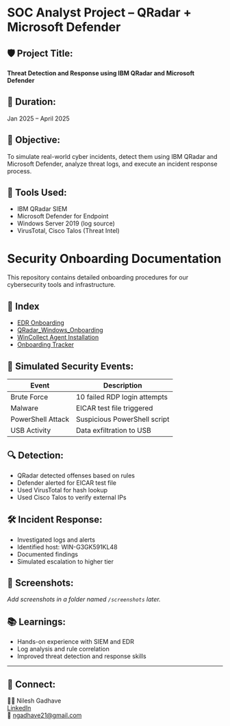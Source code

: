 # SOC Analyst Project – QRadar + Microsoft Defender

## 🛡️ Project Title:
**Threat Detection and Response using IBM QRadar and Microsoft Defender**

## 📅 Duration:
Jan 2025 – April 2025

## 🎯 Objective:
To simulate real-world cyber incidents, detect them using IBM QRadar and Microsoft Defender, analyze threat logs, and execute an incident response process.

## 🔧 Tools Used:
- IBM QRadar SIEM  
- Microsoft Defender for Endpoint  
- Windows Server 2019 (log source)  
- VirusTotal, Cisco Talos (Threat Intel)

# Security Onboarding Documentation

This repository contains detailed onboarding procedures for our cybersecurity tools and infrastructure.

## 📘 Index

- [EDR Onboarding](./EDR_onboarding.md)
- [QRadar_Windows_Onboarding](./QRadar_Windows_Onboarding.md)
- [WinCollect Agent Installation](./WinCollect_Agent_Installation.md)
- [Onboarding Tracker](./onboarding_tracker.md)


## 🧪 Simulated Security Events:
| Event | Description |
|-------|-------------|
| Brute Force | 10 failed RDP login attempts |
| Malware | EICAR test file triggered |
| PowerShell Attack | Suspicious PowerShell script |
| USB Activity | Data exfiltration to USB |

## 🔍 Detection:
- QRadar detected offenses based on rules
- Defender alerted for EICAR test file
- Used VirusTotal for hash lookup
- Used Cisco Talos to verify external IPs

## 🛠️ Incident Response:
- Investigated logs and alerts
- Identified host: WIN-G3GK591KL48
- Documented findings
- Simulated escalation to higher tier

## 📸 Screenshots:
*Add screenshots in a folder named `/screenshots` later.*

## 📚 Learnings:
- Hands-on experience with SIEM and EDR
- Log analysis and rule correlation
- Improved threat detection and response skills

---

## 🔗 Connect:
👨‍💻 Nilesh Gadhave  
[LinkedIn](https://www.linkedin.com/in/nilesh-gadhave-90b3591b7/)  
📧 ngadhave21@gmail.com
